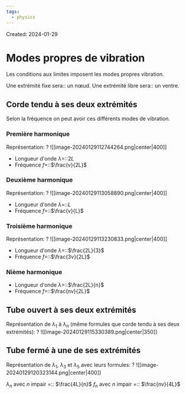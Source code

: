 ```yaml
---
tags:
  - physics
---
```

Created: 2024-01-29

# Modes propres de vibration

Les conditions aux limites imposent les modes propres vibration. 

Une extrémité fixe sera:: un nœud.
Une extrémité libre sera:: un ventre.

## Corde tendu à ses deux extrémités
Selon la fréquence on peut avoir ces différents modes de vibration.

### Première harmonique
Représentation:
?
![[image-20240129112744264.png|center|400]]

- Longueur d'onde $\lambda=$::$2L$
- Fréquence $f=$::$\frac{v}{2L}$

### Deuxième harmonique
Représentation:
?
![[image-20240129113058890.png|center|400]]

- Longueur d'onde $\lambda=$::$L$
- Fréquence $f=$::$\frac{v}{L}$

### Troisième harmonique
Représentation:
?
![[image-20240129113230833.png|center|400]]

- Longueur d'onde $\lambda=$::$\frac{2L}{3}$
- Fréquence $f=$::$\frac{3v}{2L}$

### Nième harmonique
- Longueur d'onde $\lambda=$::$\frac{2L}{n}$
- Fréquence $f=$::$\frac{nv}{2L}$

## Tube ouvert à ses deux extrémités

Représentation de $\lambda_{1}$ à $\lambda_{n}$ (même formules que corde tendu à ses deux extrémités):
?
![[image-20240129115330389.png|center|350]]

## Tube fermé à une de ses extrémités
Représentation de $\lambda_{1}$, $\lambda_{3}$ et $\lambda_{5}$ avec leurs formules:
?
![[image-20240129120323144.png|center|400]]

$\lambda_{n}$ avec $n$ impair =:: $\frac{4L}{n}$
$f_{n}$ avec $n$ impair =:: $\frac{nv}{4L}$

